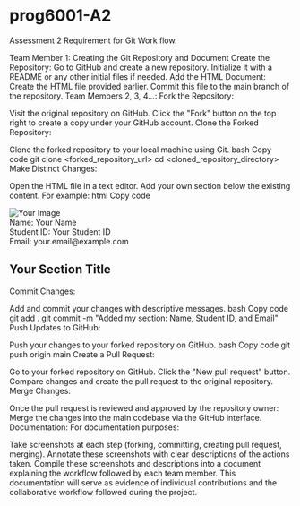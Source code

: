 # prog6001-A2
Assessment 2 Requirement for Git Work flow.

Team Member 1: Creating the Git Repository and Document
Create the Repository:
Go to GitHub and create a new repository.
Initialize it with a README or any other initial files if needed.
Add the HTML Document:
Create the HTML file provided earlier.
Commit this file to the main branch of the repository.
Team Members 2, 3, 4...:
Fork the Repository:

Visit the original repository on GitHub.
Click the "Fork" button on the top right to create a copy under your GitHub account.
Clone the Forked Repository:

Clone the forked repository to your local machine using Git.
bash
Copy code
git clone <forked_repository_url>
cd <cloned_repository_directory>
Make Distinct Changes:

Open the HTML file in a text editor.
Add your own section below the existing content. For example:
html
Copy code
<div class="intro">
    <!-- Your information here -->
    <img src="your_image_url_here.jpg" alt="Your Image" />
    <div>Name: Your Name</div>
    <div>Student ID: Your Student ID</div>
    <div>Email: your.email@example.com</div>
</div>
<div class="image-title">
    <h2>Your Section Title</h2>
</div>
<!-- Additional content -->
Commit Changes:

Add and commit your changes with descriptive messages.
bash
Copy code
git add .
git commit -m "Added my section: Name, Student ID, and Email"
Push Updates to GitHub:

Push your changes to your forked repository on GitHub.
bash
Copy code
git push origin main
Create a Pull Request:

Go to your forked repository on GitHub.
Click the "New pull request" button.
Compare changes and create the pull request to the original repository.
Merge Changes:

Once the pull request is reviewed and approved by the repository owner:
Merge the changes into the main codebase via the GitHub interface.
Documentation:
For documentation purposes:

Take screenshots at each step (forking, committing, creating pull request, merging).
Annotate these screenshots with clear descriptions of the actions taken.
Compile these screenshots and descriptions into a document explaining the workflow followed by each team member.
This documentation will serve as evidence of individual contributions and the collaborative workflow followed during the project.
